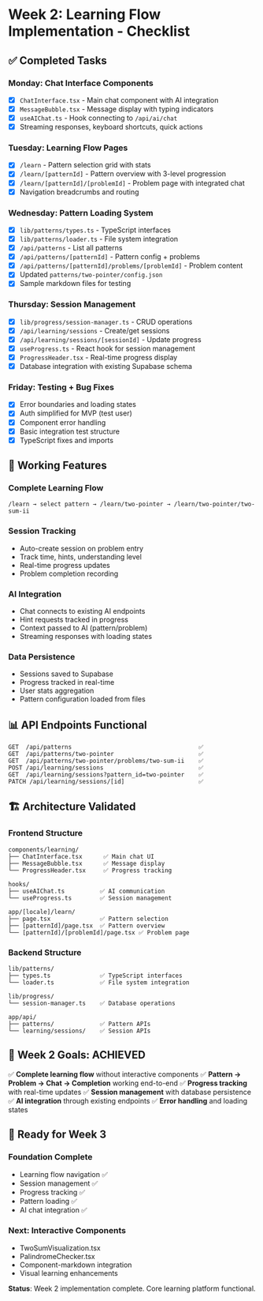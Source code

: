 # Week 2: Learning Flow Implementation - Checklist

## ✅ Completed Tasks

### **Monday: Chat Interface Components**
- [x] `ChatInterface.tsx` - Main chat component with AI integration
- [x] `MessageBubble.tsx` - Message display with typing indicators
- [x] `useAIChat.ts` - Hook connecting to `/api/ai/chat`
- [x] Streaming responses, keyboard shortcuts, quick actions

### **Tuesday: Learning Flow Pages**
- [x] `/learn` - Pattern selection grid with stats
- [x] `/learn/[patternId]` - Pattern overview with 3-level progression
- [x] `/learn/[patternId]/[problemId]` - Problem page with integrated chat
- [x] Navigation breadcrumbs and routing

### **Wednesday: Pattern Loading System**
- [x] `lib/patterns/types.ts` - TypeScript interfaces
- [x] `lib/patterns/loader.ts` - File system integration
- [x] `/api/patterns` - List all patterns
- [x] `/api/patterns/[patternId]` - Pattern config + problems
- [x] `/api/patterns/[patternId]/problems/[problemId]` - Problem content
- [x] Updated `patterns/two-pointer/config.json`
- [x] Sample markdown files for testing

### **Thursday: Session Management**
- [x] `lib/progress/session-manager.ts` - CRUD operations
- [x] `/api/learning/sessions` - Create/get sessions
- [x] `/api/learning/sessions/[sessionId]` - Update progress
- [x] `useProgress.ts` - React hook for session management
- [x] `ProgressHeader.tsx` - Real-time progress display
- [x] Database integration with existing Supabase schema

### **Friday: Testing + Bug Fixes**
- [x] Error boundaries and loading states
- [x] Auth simplified for MVP (test user)
- [x] Component error handling
- [x] Basic integration test structure
- [x] TypeScript fixes and imports

## 🔧 Working Features

### **Complete Learning Flow**
```
/learn → select pattern → /learn/two-pointer → /learn/two-pointer/two-sum-ii
```

### **Session Tracking**
- Auto-create session on problem entry
- Track time, hints, understanding level
- Real-time progress updates
- Problem completion recording

### **AI Integration**
- Chat connects to existing AI endpoints
- Hint requests tracked in progress
- Context passed to AI (pattern/problem)
- Streaming responses with loading states

### **Data Persistence**
- Sessions saved to Supabase
- Progress tracked in real-time
- User stats aggregation
- Pattern configuration loaded from files

## 📊 API Endpoints Functional

```
GET  /api/patterns                                    ✅
GET  /api/patterns/two-pointer                        ✅
GET  /api/patterns/two-pointer/problems/two-sum-ii    ✅
POST /api/learning/sessions                           ✅
GET  /api/learning/sessions?pattern_id=two-pointer    ✅
PATCH /api/learning/sessions/[id]                     ✅
```

## 🏗️ Architecture Validated

### **Frontend Structure**
```
components/learning/
├── ChatInterface.tsx      ✅ Main chat UI
├── MessageBubble.tsx      ✅ Message display
└── ProgressHeader.tsx     ✅ Progress tracking

hooks/
├── useAIChat.ts          ✅ AI communication
└── useProgress.ts        ✅ Session management

app/[locale]/learn/
├── page.tsx              ✅ Pattern selection
├── [patternId]/page.tsx  ✅ Pattern overview
└── [patternId]/[problemId]/page.tsx ✅ Problem page
```

### **Backend Structure**
```
lib/patterns/
├── types.ts              ✅ TypeScript interfaces
└── loader.ts             ✅ File system integration

lib/progress/
└── session-manager.ts    ✅ Database operations

app/api/
├── patterns/             ✅ Pattern APIs
└── learning/sessions/    ✅ Session APIs
```

## 🎯 Week 2 Goals: ACHIEVED

✅ **Complete learning flow** without interactive components
✅ **Pattern → Problem → Chat → Completion** working end-to-end
✅ **Progress tracking** with real-time updates
✅ **Session management** with database persistence
✅ **AI integration** through existing endpoints
✅ **Error handling** and loading states

## 🚀 Ready for Week 3

### **Foundation Complete**
- Learning flow navigation ✅
- Session management ✅
- Progress tracking ✅
- Pattern loading ✅
- AI chat integration ✅

### **Next: Interactive Components**
- TwoSumVisualization.tsx
- PalindromeChecker.tsx
- Component-markdown integration
- Visual learning enhancements

**Status**: Week 2 implementation complete. Core learning platform functional.
